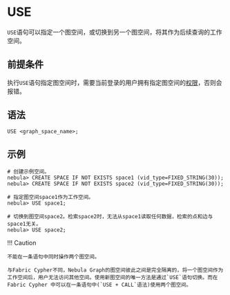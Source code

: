 # USE

`USE`语句可以指定一个图空间，或切换到另一个图空间，将其作为后续查询的工作空间。

## 前提条件

执行`USE`语句指定图空间时，需要当前登录的用户拥有指定图空间的[权限](../../7.data-security/1.authentication/1.authentication.md)，否则会报错。

## 语法

```ngql
USE <graph_space_name>;
```

## 示例

```ngql
# 创建示例空间。
nebula> CREATE SPACE IF NOT EXISTS space1 (vid_type=FIXED_STRING(30));
nebula> CREATE SPACE IF NOT EXISTS space2 (vid_type=FIXED_STRING(30));

# 指定图空间space1作为工作空间。
nebula> USE space1;

# 切换到图空间space2。检索space2时，无法从space1读取任何数据，检索的点和边与space1无关。
nebula> USE space2;
```

!!! Caution

    不能在一条语句中同时操作两个图空间。

    与Fabric Cypher不同，Nebula Graph的图空间彼此之间是完全隔离的，将一个图空间作为工作空间后，用户无法访问其他空间。使用新图空间的唯一方法是通过`USE`语句切换。而在 Fabric Cypher 中可以在一条语句中(`USE + CALL`语法)使用两个图空间。

